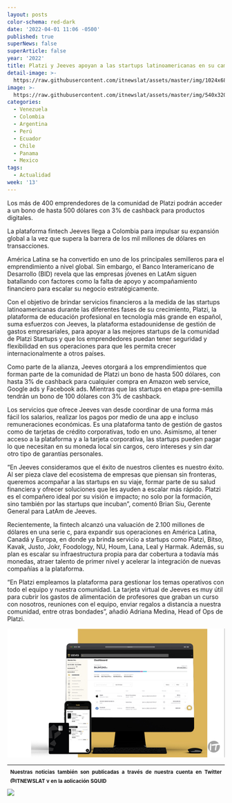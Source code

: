```yaml
---
layout: posts
color-schema: red-dark
date: '2022-04-01 11:06 -0500'
published: true
superNews: false
superArticle: false
year: '2022'
title: Platzi y Jeeves apoyan a las startups latinoamericanas en su camino financiero
detail-image: >-
  https://raw.githubusercontent.com/itnewslat/assets/master/img/1024x680/jeeves-g.jpg
image: >-
  https://raw.githubusercontent.com/itnewslat/assets/master/img/540x320/jeeves-p.jpg
categories:
  - Venezuela
  - Colombia
  - Argentina
  - Perú
  - Ecuador
  - Chile
  - Panama
  - Mexico
tags:
  - Actualidad
week: '13'
---
```

Los más de 400 emprendedores de la comunidad de Platzi podrán acceder a un bono de hasta 500 dólares con 3% de cashback para productos digitales.
 
La plataforma fintech Jeeves llega a Colombia para impulsar su expansión global a la vez que supera la barrera de los mil millones de dólares en transacciones.
 
América Latina se ha convertido en uno de los principales semilleros para el emprendimiento a nivel global. Sin embargo, el Banco Interamericano de Desarrollo (BID) revela que las empresas jóvenes en LatAm siguen batallando con factores como la falta de apoyo y acompañamiento financiero para escalar su negocio estratégicamente.
 
Con el objetivo de brindar servicios financieros a la medida de las startups latinoamericanas durante las diferentes fases de su crecimiento, Platzi, la plataforma de educación profesional en tecnología más grande en español, suma esfuerzos con Jeeves, la plataforma estadounidense de gestión de gastos empresariales, para apoyar a las mejores startups de la comunidad de Platzi Startups y que los emprendedores puedan tener seguridad y flexibilidad en sus operaciones para que les permita crecer internacionalmente a otros países.
 
Como parte de la alianza, Jeeves otorgará a los emprendimientos que forman parte de la comunidad de Platzi un bono de hasta 500 dólares, con hasta 3% de cashback para cualquier compra en Amazon web service, Google ads y Facebook ads. Mientras que las startups en etapa pre-semilla tendrán un bono de 100 dólares con 3% de cashback.
 
Los servicios que ofrece Jeeves van desde coordinar de una forma más fácil los salarios, realizar los pagos por medio de una app e incluso remuneraciones económicas. Es una plataforma tanto de gestión de gastos como de tarjetas de crédito corporativas, todo en uno. Asimismo, al tener acceso a la plataforma y a la tarjeta corporativa, las startups pueden pagar lo que necesitan en su moneda local sin cargos, cero intereses y sin dar otro tipo de garantías personales.
 
“En Jeeves consideramos que el éxito de nuestros clientes es nuestro éxito. Al ser pieza clave del ecosistema de empresas que piensan sin fronteras, queremos acompañar a las startups en su viaje, formar parte de su salud financiera y ofrecer soluciones que les ayuden a escalar más rápido. Platzi es el compañero ideal por su visión e impacto; no solo por la formación, sino también por las startups que incuban”, comentó Brian Siu, Gerente General para LatAm de Jeeves.
 
Recientemente, la fintech alcanzó una valuación de 2.100 millones de dólares en una serie c, para expandir sus operaciones en América Latina, Canadá y Europa, en donde ya brinda servicio a startups como Platzi, Bitso, Kavak, Justo, Jokr, Foodology, NU, Houm, Lana, Leal y Harmak. Además, su plan es escalar su infraestructura propia para dar cobertura a todavía más monedas, atraer talento de primer nivel y acelerar la integración de nuevas compañías a la plataforma. 
 
“En Platzi empleamos la plataforma para gestionar los temas operativos con todo el equipo y nuestra comunidad. La tarjeta virtual de Jeeves es muy útil para cubrir los gastos de alimentación de profesores que graban un curso con nosotros, reuniones con el equipo, enviar regalos a distancia a nuestra comunidad, entre otras bondades”, añadió Adriana Medina, Head of Ops de Platzi.

![](https://raw.githubusercontent.com/itnewslat/assets/master/img/540x320/jeeves-p.jpg)

<table style="height: 42px;" width="569">
<tbody>
<tr>
<td style="text-align: justify;"><sub><strong>Nuestras noticias también son publicadas a través de nuestra cuenta en Twitter <a href="https://twitter.com/itnewslat?lang=es">@ITNEWSLAT</a> y en la aplicación <a href="https://squidapp.co/en/">SQUID</a></strong></sub></td>
</tr>
</tbody>
</table>

<img src="https://tracker.metricool.com/c3po.jpg?hash=56f88a41e39ab42c063cc51676587a04"/>